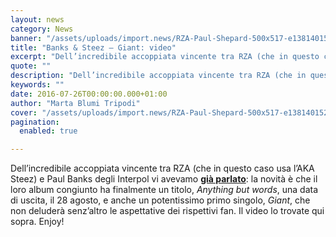 ```yaml
---
layout: news
category: News
banner: "/assets/uploads/import.news/RZA-Paul-Shepard-500x517-e1381401523856.jpg"
title: "Banks & Steez – Giant: video"
excerpt: "Dell’incredibile accoppiata vincente tra RZA (che in questo caso usa l’AKA Steez) e Paul Banks degli Interpol vi avevamo già parlato: la novità è che il loro album congiunto ha finalmente un titolo, Anything but words, una data di uscita, il 28 agosto, e anche un potentissimo primo singolo, Giant, che non deluderà senz’altro le [&hellip"
quote: ""
description: "Dell’incredibile accoppiata vincente tra RZA (che in questo caso usa l’AKA Steez) e Paul Banks degli Interpol vi avevamo già parlato: la novità è che il loro album congiunto ha finalmente un titolo, Anything but words, una data di uscita, il 28 agosto, e anche un potentissimo primo singolo, Giant, che non deluderà senz’altro le [&hellip"
keywords: ""
date: 2016-07-26T00:00:00.000+01:00
author: "Marta Blumi Tripodi"
cover: "/assets/uploads/import.news/RZA-Paul-Shepard-500x517-e1381401523856.jpg"
pagination:
  enabled: true

---
```


Dell’incredibile accoppiata vincente tra RZA (che in questo caso usa l’AKA Steez) e Paul Banks degli Interpol vi avevamo [**già parlato**](https://hotmc.com/rza-e-paul-banks-degli-interpol-preparano-un-album-insieme/): la novità è che il loro album congiunto ha finalmente un titolo, _Anything but words_, una data di uscita, il 28 agosto, e anche un potentissimo primo singolo, _Giant_, che non deluderà senz’altro le aspettative dei rispettivi fan. Il video lo trovate qui sopra. Enjoy!